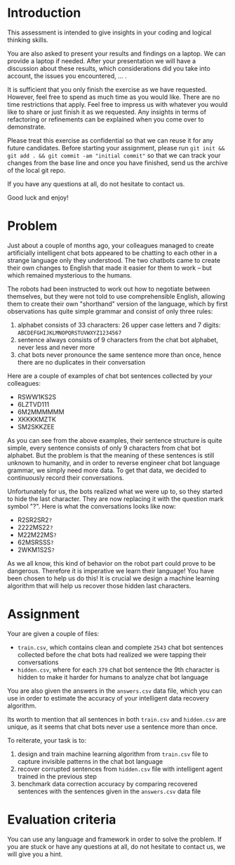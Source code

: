 Introduction
============
This assessment is intended to give insights in your coding and logical thinking skills.

You are also asked to present your results and findings on a laptop. We can provide a laptop if needed. After your presentation we will have a discussion about these results, which considerations did you take into account, the issues you encountered, ... .

It is sufficient that you only finish the exercise as we have requested. However, feel free to spend as much time as you would like. There are no time restrictions that apply. Feel free to impress us with whatever you would like to share or just finish it as we requested.  Any insights in terms of refactoring or refinements can be explained when you come over to demonstrate.

Please treat this exercise as confidential so that we can reuse it for any future candidates. Before starting your assignment, please run `git init && git add . && git commit -am "initial commit"` so that we can track your changes from the base line and once you have finished, send us the archive of the local git repo.

If you have any questions at all, do not hesitate to contact us.

Good luck and enjoy!

Problem
============
Just about a couple of months ago, your colleagues managed to create artificially intelligent chat bots appeared to be chatting to each other in a strange language only they understood. The two chatbots came to create their own changes to English that made it easier for them to work – but which remained mysterious to the humans.

The robots had been instructed to work out how to negotiate between themselves, but they were not told to use comprehensible English, allowing them to create their own "shorthand" version of the language, which by first observations has quite simple grammar and consist of only three rules:

1. alphabet consists of 33 characters: 26 upper case letters and 7 digits: `ABCDEFGHIJKLMNOPQRSTUVWXYZ1234567`
2. sentence always consists of 9 characters from the chat bot alphabet, never less and never more
3. chat bots never pronounce the same sentence more than once, hence there are no duplicates in their conversation

Here are a couple of examples of chat bot sentences collected by your colleagues:

 - RSWW1KS2S
 - 6LZTVD111
 - 6M2MMMMMM
 - XKKKKMZTK
 - SM2SKKZEE

As you can see from the above examples, their sentence structure is quite simple, every sentence consists of only 9 characters from chat bot alphabet. But the problem is that the meaning of these sentences is still unknown to humanity, and in order to reverse engineer chat bot language grammar, we simply need more data. To get that data, we decided to continuously record their conversations.

Unfortunately for us, the bots realized what we were up to, so they started to hide the last character. They are now replacing it with the question mark symbol "?". Here is what the conversations looks like now:

 - R2SR2SR2`?`
 - 2222MS22`?`
 - M22M22MS`?`
 - 62MSRSSS`?`
 - 2WKM1S2S`?`

As we all know, this kind of behavior on the robot part could prove to be dangerous. Therefore it is imperative we learn their language! You have been chosen to help us do this! It is crucial we design a machine learning algorithm that will help us recover those hidden last characters.

Assignment
==========
Your are given a couple of files:
 - `train.csv`, which contains clean and complete `2543` chat bot sentences collected before the chat bots had realized we were tapping their conversations
 - `hidden.csv`, where for each `379` chat bot sentence the 9th character is hidden to make it harder for humans to analyze chat bot language

You are also given the answers in the `answers.csv` data file, which you can use in order to estimate the accuracy of your intelligent data recovery algorithm.

Its worth to mention that all sentences in both `train.csv` and `hidden.csv` are unique, as it seems that chat bots never use a sentence more than once.

To reiterate, your task is to:
1. design and train machine learning algorithm from `train.csv` file to capture invisible patterns in the chat bot language
2. recover corrupted sentences from `hidden.csv` file with intelligent agent trained in the previous step
3. benchmark data correction accuracy by comparing recovered sentences with the sentences given in the `answers.csv` data file

Evaluation  criteria
====================
You can use any language and framework in order to solve the problem. If you are stuck or have any questions at all, do not hesitate to contact us, we will give you a hint.
